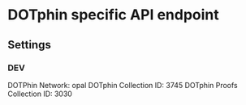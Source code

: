 # DOTphin specific API endpoint

## Settings

### DEV

DOTPhin Network: opal
DOTphin Collection ID: 3745
DOTphin Proofs Collection ID: 3030
